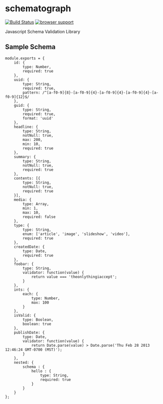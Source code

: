 schematograph
=========

[![Build Status](https://secure.travis-ci.org/nbroslawsky/schematograph.png?branch=master)](http://travis-ci.org/nbroslawsky/schematograph)
[![browser support](http://ci.testling.com/nbroslawsky/schematograph.png)](http://ci.testling.com/nbroslawsky/schematograph)

Javascript Schema Validation Library

## Sample Schema

```
module.exports = {
	id: {
		type: Number,
		required: true
	},
	uuid: {
		type: String,
		required: true,
		pattern: /^[a-f0-9]{8}-[a-f0-9]{4}-[a-f0-9]{4}-[a-f0-9]{4}-[a-f0-9]{12}$/
	},
	guid: {
		type: String,
		required: true,
		format: 'uuid'
	},
	headline: {
		type: String,
		notNull: true,
		max: 200,
		min: 10,
		required: true
	},
	summary: {
		type: String,
		notNull: true,
		required: true
	},
	contents: [{
		type: String,
		notNull: true,
		required: true
	}],
	media: {
		type: Array,
		min: 1,
		max: 10,
		required: false
	},
	type: {
		type: String,
		enum: ['article', 'image', 'slideshow', 'video'],
		required: true
	},
	createdDate: {
		type: Date,
		required: true
	},
	foobar: {
		type: String,
		validator: function(value) {
			return value === 'theonlythingiaccept';
		}
	},
	ints: {
		each: {
			type: Number,
			max: 100
		}
	},
	isValid: {
		type: Boolean,
		boolean: true
	},
	publishDate: {
		type: Date,
		validator: function(value) {
			return Date.parse(value) > Date.parse('Thu Feb 28 2013 12:46:24 GMT-0700 (MST)');
		}
	},
	nested: {
		schema : {
			hello : {
				type: String,
				required: true
			}
		}
	}
};
```
